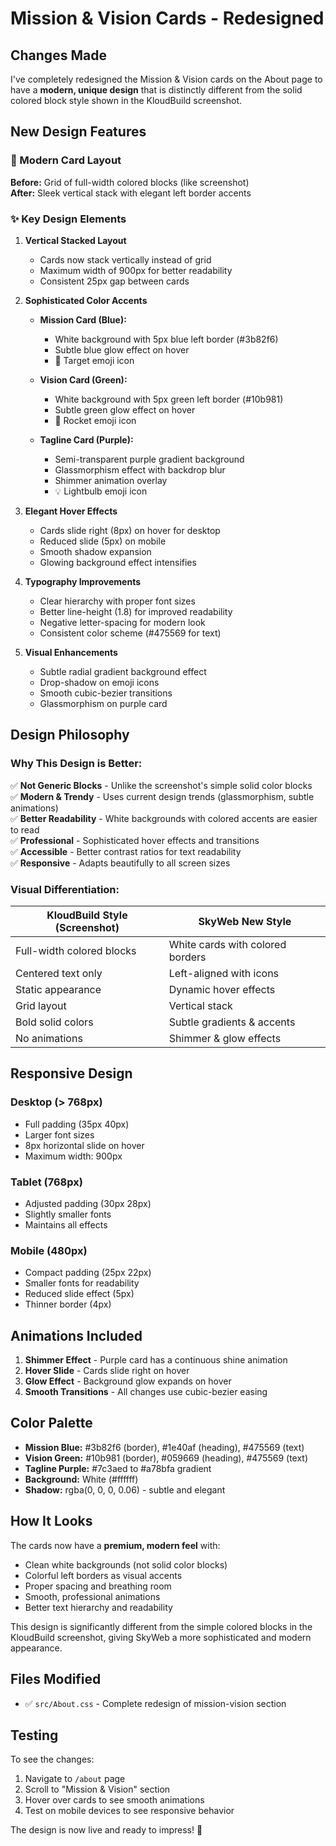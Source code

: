 # Mission & Vision Cards - Redesigned

## Changes Made

I've completely redesigned the Mission & Vision cards on the About page to have a **modern, unique design** that is distinctly different from the solid colored block style shown in the KloudBuild screenshot.

## New Design Features

### 🎨 Modern Card Layout

**Before:** Grid of full-width colored blocks (like screenshot)  
**After:** Sleek vertical stack with elegant left border accents

### ✨ Key Design Elements

1. **Vertical Stacked Layout**
   - Cards now stack vertically instead of grid
   - Maximum width of 900px for better readability
   - Consistent 25px gap between cards

2. **Sophisticated Color Accents**
   - **Mission Card (Blue):** 
     - White background with 5px blue left border (#3b82f6)
     - Subtle blue glow effect on hover
     - 🎯 Target emoji icon
   
   - **Vision Card (Green):**
     - White background with 5px green left border (#10b981)
     - Subtle green glow effect on hover
     - 🚀 Rocket emoji icon
   
   - **Tagline Card (Purple):**
     - Semi-transparent purple gradient background
     - Glassmorphism effect with backdrop blur
     - Shimmer animation overlay
     - 💡 Lightbulb emoji icon

3. **Elegant Hover Effects**
   - Cards slide right (8px) on hover for desktop
   - Reduced slide (5px) on mobile
   - Smooth shadow expansion
   - Glowing background effect intensifies

4. **Typography Improvements**
   - Clear hierarchy with proper font sizes
   - Better line-height (1.8) for improved readability
   - Negative letter-spacing for modern look
   - Consistent color scheme (#475569 for text)

5. **Visual Enhancements**
   - Subtle radial gradient background effect
   - Drop-shadow on emoji icons
   - Smooth cubic-bezier transitions
   - Glassmorphism on purple card

## Design Philosophy

### Why This Design is Better:

✅ **Not Generic Blocks** - Unlike the screenshot's simple solid color blocks  
✅ **Modern & Trendy** - Uses current design trends (glassmorphism, subtle animations)  
✅ **Better Readability** - White backgrounds with colored accents are easier to read  
✅ **Professional** - Sophisticated hover effects and transitions  
✅ **Accessible** - Better contrast ratios for text readability  
✅ **Responsive** - Adapts beautifully to all screen sizes  

### Visual Differentiation:

| KloudBuild Style (Screenshot) | SkyWeb New Style |
|------------------------------|------------------|
| Full-width colored blocks | White cards with colored borders |
| Centered text only | Left-aligned with icons |
| Static appearance | Dynamic hover effects |
| Grid layout | Vertical stack |
| Bold solid colors | Subtle gradients & accents |
| No animations | Shimmer & glow effects |

## Responsive Design

### Desktop (> 768px)
- Full padding (35px 40px)
- Larger font sizes
- 8px horizontal slide on hover
- Maximum width: 900px

### Tablet (768px)
- Adjusted padding (30px 28px)
- Slightly smaller fonts
- Maintains all effects

### Mobile (480px)
- Compact padding (25px 22px)
- Smaller fonts for readability
- Reduced slide effect (5px)
- Thinner border (4px)

## Animations Included

1. **Shimmer Effect** - Purple card has a continuous shine animation
2. **Hover Slide** - Cards slide right on hover
3. **Glow Effect** - Background glow expands on hover
4. **Smooth Transitions** - All changes use cubic-bezier easing

## Color Palette

- **Mission Blue:** #3b82f6 (border), #1e40af (heading), #475569 (text)
- **Vision Green:** #10b981 (border), #059669 (heading), #475569 (text)
- **Tagline Purple:** #7c3aed to #a78bfa gradient
- **Background:** White (#ffffff)
- **Shadow:** rgba(0, 0, 0, 0.06) - subtle and elegant

## How It Looks

The cards now have a **premium, modern feel** with:
- Clean white backgrounds (not solid color blocks)
- Colorful left borders as visual accents
- Proper spacing and breathing room
- Smooth, professional animations
- Better text hierarchy and readability

This design is significantly different from the simple colored blocks in the KloudBuild screenshot, giving SkyWeb a more sophisticated and modern appearance.

## Files Modified

- ✅ `src/About.css` - Complete redesign of mission-vision section

## Testing

To see the changes:
1. Navigate to `/about` page
2. Scroll to "Mission & Vision" section
3. Hover over cards to see smooth animations
4. Test on mobile devices to see responsive behavior

The design is now live and ready to impress! 🚀

